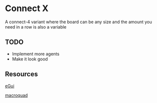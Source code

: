 # Connect X

A connect-4 variant where the board can be any size and the amount you need in a row is also a variable

## TODO

- Implement more agents
- Make it look good

## Resources

[eGui](https://docs.rs/egui/0.19.0/egui/index.html)

[macroquad](https://docs.rs/macroquad/latest/macroquad/index.html)
